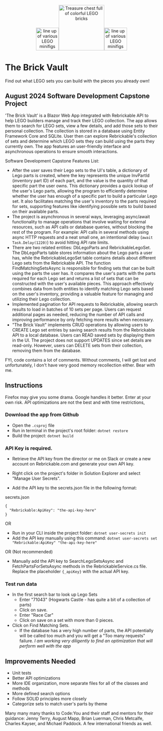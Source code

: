 

<div align="center">
<img src="https://github.com/user-attachments/assets/cad4e297-cfb3-40ff-934c-d63ddd30128a" width="" height="75" alt="line up of various LEGO minifigs" /><img src="https://github.com/user-attachments/assets/37936108-c2fe-47a1-afb7-d0027f2ba1e6" width="150" height="150" alt="Treasure chest full of colorful LEGO bricks" /><img src="https://github.com/user-attachments/assets/088cffbb-2afd-4438-bbe0-806204b3e425" width="" height="75" alt="line up of various LEGO minifigs" /></div>





# The Brick Vault



Find out what LEGO sets you can build with the pieces you already own!


## August 2024 Software Development Capstone Project
'The Brick Vault' is a Blazor Web App integrated with Rebrickable API to help LEGO builders manage and track their LEGO collection. The app allows them to search for LEGO sets, view a few details, and add those sets to their personal collection. The collection is stored in a database using Entity Framework Core and SQLite. User then can explore Rebrickable's collection of sets and determine which LEGO sets they can build using the parts they currently own.  The app features an user-friendly interface and asynchronous operations to ensure smooth interactions. 

Software Development Capstone Features List:
- After the user saves their Lego sets to the UI's table, a dictionary of Lego parts is created, where the key represents the unique InvPartId (inventory part ID) of each part, and the value is the quantity of that specific part the user owns. This dictionary provides a quick lookup of the user's Lego parts, allowing the program to efficiently determine whether the user has enough of a specific part to build a particular Lego set. It also facilitates matching the user's inventory to the parts required for sets, supporting features like identifying possible sets to build based on their available parts.
- The project is asynchronous in several ways, leveraging async/await functionality to manage operations that involve waiting for external resources, such as API calls or database queries, without blocking the rest of the program. For example: API calls in several methods using async HTTP requests and a neat small one, an intentional delay (```await Task.Delay(1220)```) to avoid hitting API rate limits.
- There are two related entities: DbLegoParts and RebrickableLegoSet. The DbLegoParts table stores information about the Lego parts a user has, while the RebrickableLegoSet table contains details about different Lego sets from the Rebrickable API. The function FindMatchingSetsAsync is responsible for finding sets that can be built using the parts the user has. It compares the user's parts with the parts required for each Lego set and returns a list of sets that can be constructed with the user's available pieces. This approach effectively combines data from both entities to identify matching Lego sets based on the user's inventory, providing a valuable feature for managing and utilizing their Lego collection.
- Implemented pagination for API requests to Rebrickable, allowing search results to load in batches of 10 sets per page. Users can request additional pages as needed, reducing the number of API calls and improving performance by only fetching more results when necessary.
- "The Brick Vault" implements CRUD operations by allowing users to CREATE Lego set entries by saving search results from the Rebrickable API to a local database. Users can READ saved sets by displaying them in the UI. The project does not support UPDATES since set details are read-only. However, users can DELETE sets from their collection, removing them from the database.


FYI, code contains a lot of comments. Without comments, I will get lost and unfortunately, I don't have very good memory recollection either.  Bear with me.

## Instructions

Firefox may give you some drama. Google handles it better. Enter at your own risk. 
API optimizations are not the best and with time restrictions, 

### Download the app from Github
- Open the ```.csproj``` file
- Run in terminal in the project's root folder: ```dotnet restore```
- Build the project: ```dotnet build```

### API Key is required.
- Retrieve the API key from the director or me on Slack or create a new account on Rebrickable.com and generate your own API key.

- Right click on the project's folder in Solution Explorer and select "Manage User Secrets".
- Add the API key to the secrets.json file in the following format:

secrets.json
```
{
  "Rebrickable:ApiKey": "the-api-key-here"  
}
```

OR
- Run in your CLI inside the project folder: ```dotnet user-secrets init```
- Add the API key manually using this command: ```dotnet user-secrets set "Rebrickable:ApiKey" "the-api-key-here"```

OR (Not recommended)
- Manually add the API key to SearchLegoSetsAsync and FetchPartsForSetsAsync methods in the RebrickableService.cs file. Replace the placeholder ```{_apiKey}``` with the actual API key.

### Test run data
- In the first search bar to look up Lego Sets
  - Enter "71043" (Hogwarts Castle - has quite a bit of a collection of parts)
  - Click on save.
  - Enter "Race Car"
  - Click on save on a set with more than 0 pieces.
- Click on Find Matching Sets.
  - If the database has a very high number of parts, the API potentially will be called too much and you will get a "Too many requests" failure. *I am working very diligently to find an optimization that will perform well with the app*

## Improvements Needed

- Unit tests
- Better API optimizations
- More IDE organization, more separate files for all of the classes and methods
- More defined search options
- Follow SOLID principles more closely
- Categorize sets to match user's parts by theme






Many many many thanks to Code:You and their staff and mentors for their guidance: Jenny Terry, August Mapp, Brian Luerman, Chris Metcalfe, Charles Kayser, and Michael Paddock. A few international friends as well. 


